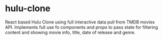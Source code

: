 # hulu-clone

React based Hulu Clone using full interactive data pull from TMDB movies API. Implements full use fo components and props to pass state for filtering content and showing movie info, title, date of release and genre. 